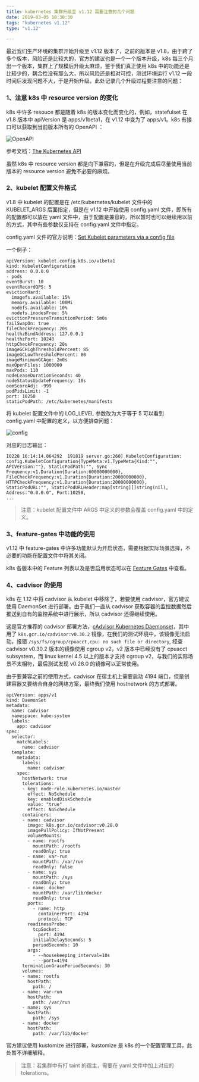 ```yaml
---
title: kubernetes 集群升级至 v1.12 需要注意的几个问题
date: 2019-03-05 18:30:30
tags: "kubernetes v1.12"
type: "v1.12"

---
```


最近我们生产环境的集群开始升级至 v1.12 版本了，之前的版本是 v1.8，由于跨了多个版本，风险还是比较大的，官方的建议也是一个一个版本升级，k8s 每三个月出一个版本，集群上了规模后升级太麻烦，鉴于我们真正使用 k8s 中的功能还是比较少的，耦合性没有那么大，所以风险还是相对可控，测试环境运行 v1.12 一段时间后发现问题不大，于是开始升级。此处记录几个升级过程要注意的问题：

### 1、注意 k8s 中 resource version 的变化

k8s 中许多 resouce 都是随着 k8s 的版本变化而变化的，例如，statefulset 在 v1.8 版本中 apiVersion 是 apps/v1beta1，在 v1.12 中变为了 apps/v1。k8s 有接口可以获取到当前版本所有的 OpenAPI ：

![OpenAPI](http://cdn.tianfeiyu.com/openapi-1.png)

参考文档：[The Kubernetes API](https://kubernetes.io/docs/concepts/overview/kubernetes-api/)

虽然 k8s 中 resource version 都是向下兼容的，但是在升级完成后尽量使用当前版本的 resource version 避免不必要的麻烦。

### 2、kubelet 配置文件格式

v1.8 中 kubelet 的配置是在 /etc/kubernetes/kubelet 文件中的 KUBELET_ARGS 后面指定，但是在 v1.12 中开始使用 config.yaml 文件，即所有的配置都可以放在 yaml 文件中，由于配置是兼容的，所以暂时也可以继续用以前的方式，其中有些参数仅支持在 config.yaml 文件中指定。

config.yaml 文件的官方说明：[Set Kubelet parameters via a config file](https://kubernetes.io/docs/tasks/administer-cluster/kubelet-config-file/)

一个例子：

```
apiVersion: kubelet.config.k8s.io/v1beta1
kind: KubeletConfiguration
address: 0.0.0.0
- pods
eventBurst: 10
eventRecordQPS: 5
evictionHard:
  imagefs.available: 15%
  memory.available: 100Mi
  nodefs.available: 10%
  nodefs.inodesFree: 5%
evictionPressureTransitionPeriod: 5m0s
failSwapOn: true
fileCheckFrequency: 20s
healthzBindAddress: 127.0.0.1
healthzPort: 10248
httpCheckFrequency: 20s
imageGCHighThresholdPercent: 85
imageGCLowThresholdPercent: 80
imageMinimumGCAge: 2m0s
maxOpenFiles: 1000000
maxPods: 110
nodeLeaseDurationSeconds: 40
nodeStatusUpdateFrequency: 10s
oomScoreAdj: -999
podPidsLimit: -1
port: 10250
staticPodPath: /etc/kubernetes/manifests
```

将 kubelet 配置文件中的 LOG_LEVEL 参数改为大于等于 5 可以看到 config.yaml 中配置的定义，以方便排查问题：

![config](http://cdn.tianfeiyu.com/iterm-1.png)

对应的日志输出：

```
I0228 16:14:14.064292  191819 server.go:260] KubeletConfiguration: 
config.KubeletConfiguration{TypeMeta:v1.TypeMeta{Kind:"", 
APIVersion:""}, StaticPodPath:"", Sync    
Frequency:v1.Duration{Duration:60000000000}, 
FileCheckFrequency:v1.Duration{Duration:20000000000},
HTTPCheckFrequency:v1.Duration{Duration:20000000000}, 
StaticPodURL:"", StaticPodURLHeader:map[string][]string(nil),
Address:"0.0.0.0", Port:10250, 
...
```

> 注意：kubelet 配置文件中 ARGS 中定义的参数会覆盖 config.yaml 中的定义。


### 3、feature-gates 中功能的使用

v1.12 中 feature-gates 中许多功能默认为开启状态，需要根据实际场景选择，不必要的功能在配置文件中将其关闭。

k8s 各版本中的 Feature 列表以及是否启用状态可以在 [Feature Gates](https://kubernetes.io/docs/reference/command-line-tools-reference/feature-gates/) 中查看。


### 4、cadvisor 的使用 

k8s 在 1.12 中将 cadvisor 从 kubelet 中移除了，若要使用 cadvisor，官方建议使用 DaemonSet 进行部署。由于我们一直从 cadvisor 获取容器的监控数据然后推送到自有的监控系统中进行展示，所以 cadvisor 还得继续使用。

这是官方推荐的 cadvisor 部署方法，[cAdvisor Kubernetes Daemonset](
https://github.com/google/cadvisor/blob/master/deploy/kubernetes/README.md)，其中用了 `k8s.gcr.io/cadvisor:v0.30.2` 镜像，在我们的测试环境中，该镜像无法启动，报错 `/sys/fs/cgroup/cpuacct,cpu: no such file or directory`, 经查 cadvisor v0.30.2 版本的镜像使用 cgroup v2，v2 版本中已经没有了 cpuacct subsystem，而 linux kernel 4.5 以上的版本才支持 cgroup v2，与我们的实际场景不太相符，最后测试发现 v0.28.0 的镜像可以正常使用。

由于要兼容之前的使用方式，cadvisor 在宿主机上需要启动 4194 端口，但是创建容器又要结合自身的网络方案，最终我们使用 hostnetwork 的方式部署。

```
apiVersion: apps/v1
kind: DaemonSet
metadata:
  name: cadvisor
  namespace: kube-system
  labels:
    app: cadvisor
spec:
  selector:
    matchLabels:
      name: cadvisor
  template:
    metadata:
      labels:
        name: cadvisor
    spec:
      hostNetwork: true
      tolerations:
      - key: node-role.kubernetes.io/master
        effect: NoSchedule
        key: enabledDiskSchedule
        value: "true"
        effect: NoSchedule
      containers:
      - name: cadvisor
        image: k8s.gcr.io/cadvisor:v0.28.0
        imagePullPolicy: IfNotPresent
        volumeMounts:
        - name: rootfs
          mountPath: /rootfs
          readOnly: true
        - name: var-run
          mountPath: /var/run
          readOnly: false
        - name: sys
          mountPath: /sys
          readOnly: true
        - name: docker
          mountPath: /var/lib/docker
          readOnly: true
        ports:
          - name: http
            containerPort: 4194
            protocol: TCP
        readinessProbe:
          tcpSocket:
            port: 4194
          initialDelaySeconds: 5
          periodSeconds: 10
        args:
          - --housekeeping_interval=10s
          - --port=4194
      terminationGracePeriodSeconds: 30
      volumes:
      - name: rootfs
        hostPath:
          path: /
      - name: var-run
        hostPath:
          path: /var/run
      - name: sys
        hostPath:
          path: /sys
      - name: docker
        hostPath:
          path: /var/lib/docker
```

官方建议使用 kustomize 进行部署，kustomize 是 k8s 的一个配置管理工具，此处暂不详细解释。

> 注意：若集群中有打 taint 的宿主，需要在 yaml 文件中加上对应的 tolerations。


